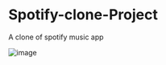 # Spotify-clone-Project
A clone of spotify music app


![image](https://github.com/user-attachments/assets/10a6c871-4ea9-408a-b516-75660eb9bd59)
